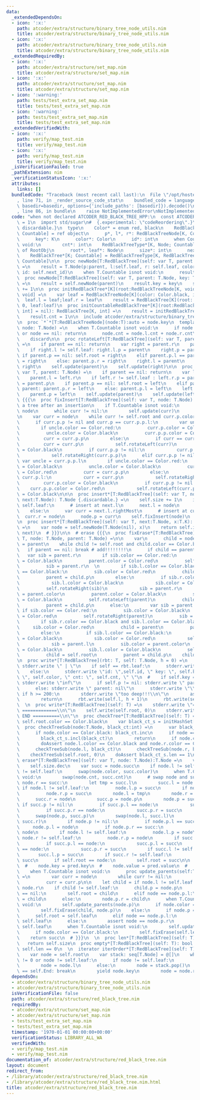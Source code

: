 ```yaml
---
data:
  _extendedDependsOn:
  - icon: ':x:'
    path: atcoder/extra/structure/binary_tree_node_utils.nim
    title: atcoder/extra/structure/binary_tree_node_utils.nim
  - icon: ':x:'
    path: atcoder/extra/structure/binary_tree_node_utils.nim
    title: atcoder/extra/structure/binary_tree_node_utils.nim
  _extendedRequiredBy:
  - icon: ':x:'
    path: atcoder/extra/structure/set_map.nim
    title: atcoder/extra/structure/set_map.nim
  - icon: ':x:'
    path: atcoder/extra/structure/set_map.nim
    title: atcoder/extra/structure/set_map.nim
  - icon: ':warning:'
    path: tests/test_extra_set_map.nim
    title: tests/test_extra_set_map.nim
  - icon: ':warning:'
    path: tests/test_extra_set_map.nim
    title: tests/test_extra_set_map.nim
  _extendedVerifiedWith:
  - icon: ':x:'
    path: verify/map_test.nim
    title: verify/map_test.nim
  - icon: ':x:'
    path: verify/map_test.nim
    title: verify/map_test.nim
  _isVerificationFailed: true
  _pathExtension: nim
  _verificationStatusIcon: ':x:'
  attributes:
    links: []
  bundledCode: "Traceback (most recent call last):\n  File \"/opt/hostedtoolcache/Python/3.9.6/x64/lib/python3.9/site-packages/onlinejudge_verify/documentation/build.py\"\
    , line 71, in _render_source_code_stat\n    bundled_code = language.bundle(stat.path,\
    \ basedir=basedir, options={'include_paths': [basedir]}).decode()\n  File \"/opt/hostedtoolcache/Python/3.9.6/x64/lib/python3.9/site-packages/onlinejudge_verify/languages/nim.py\"\
    , line 86, in bundle\n    raise NotImplementedError\nNotImplementedError\n"
  code: "when not declared ATCODER_RED_BLACK_TREE_HPP:\n  const ATCODER_RED_BLACK_TREE_HPP*\
    \ = 1\n  import std/sugar\n#  {.experimental: \"codeReordering\".}\n  {.push inline,\
    \ discardable.}\n  type\n    Color* = enum red, black\n    RedBlackTreeNode*[K;\
    \ Countable] = ref object\n      p*, l*, r*: RedBlackTreeNode[K, Countable]\n\
    \      key*: K\n      color*: Color\n      id*: int\n      when Countable isnot\
    \ void:\n        cnt*: int\n    RedBlackTreeType*[K, Node; Countable] = object\
    \ of RootObj\n      root*, leaf*: Node\n      size*: int\n      next_id*: int\n\
    \    RedBlackTree*[K; Countable] = RedBlackTreeType[K, RedBlackTreeNode[K, Countable],\
    \ Countable]\n\n  proc newNode[T:RedBlackTree](self: var T, parent: T.Node): T.Node\
    \ =\n    result = T.Node(p:parent, l:self.leaf, r: self.leaf, color: Color.red,\
    \ id: self.next_id)\n    when T.Countable isnot void:\n      result.cnt = 1\n\n\
    \  proc newNode[T:RedBlackTree](self: var T, parent: T.Node, key: T.K): T.Node\
    \ =\n    result = self.newNode(parent)\n    result.key = key\n    self.next_id\
    \ += 1\n\n  proc initRedBlackTree*[K](root:RedBlackTreeNode[K, void] = nil): RedBlackTree[K,\
    \ void] =\n    var leaf = RedBlackTreeNode[K](color: Color.black, id: -1)\n  \
    \  leaf.l = leaf;leaf.r = leaf\n    result = RedBlackTree[K](root: root, next_id:\
    \ 0, leaf:leaf)\n  proc initCountableRedBlackTree*[K](root:RedBlackTreeNode[K,\
    \ int] = nil): RedBlackTree[K, int] =\n    result = initRedBlackTree[K](root)\n\
    \    result.cnt = 1\n\n  include atcoder/extra/structure/binary_tree_node_utils\n\
    \n  proc `*`*[T:RedBlackTreeNode](node:T):auto = node.key\n  template update*[T:RedBlackTree](self:T,\
    \ node: T.Node) =\n    when T.Countable isnot void:\n      if node == self.leaf\
    \ or node == nil: return\n      node.cnt = node.l.cnt + node.r.cnt\n      node.cnt.inc\n\
    \    discard\n\n  proc rotateLeft[T:RedBlackTree](self: var T, parent: T.Node)\
    \ =\n    if parent == nil: return\n    var right = parent.r\n    parent.r = right.l\n\
    \    if right.l != self.leaf: right.l.p = parent\n    right.p = parent.p\n   \
    \ if parent.p == nil: self.root = right\n    elif parent.p.l == parent: parent.p.l\
    \ = right\n    else: parent.p.r = right\n    right.l = parent\n    parent.p =\
    \ right\n    self.update(parent)\n    self.update(right)\n\n  proc rotateRight[T:RedBlackTree](self:\
    \ var T, parent: T.Node) =\n    if parent == nil: return\n    var left = parent.l\n\
    \    parent.l = left.r\n    if left.r != self.leaf : left.r.p = parent\n    left.p\
    \ = parent.p\n    if parent.p == nil: self.root = left\n    elif parent.p.r ==\
    \ parent: parent.p.r = left\n    else: parent.p.l = left\n    left.r = parent\n\
    \    parent.p = left\n    self.update(parent)\n    self.update(left)\n\n  # insert\
    \ {{{\n  proc fixInsert[T:RedBlackTree](self: var T, node: T.Node) =\n    ## Rebalances\
    \ a tree after an insertion\n    if T.Countable isnot void:\n      var curr =\
    \ node\n      while curr != nil:\n        self.update(curr)\n        curr = curr.p\n\
    \n    var curr = node\n    while curr != self.root and curr.p.color == Color.red:\n\
    \      if curr.p.p != nil and curr.p == curr.p.p.l:\n        var uncle = curr.p.p.r\n\
    \        if uncle.color == Color.red:\n          curr.p.color = Color.black\n\
    \          uncle.color = Color.black\n          curr.p.p.color = Color.red\n \
    \         curr = curr.p.p\n        else:\n          if curr == curr.p.r:\n   \
    \         curr = curr.p\n            self.rotateLeft(curr)\n          curr.p.color\
    \ = Color.black\n          if curr.p.p != nil:\n            curr.p.p.color = Color.red\n\
    \            self.rotateRight(curr.p.p)\n      elif curr.p.p != nil:\n       \
    \ var uncle = curr.p.p.l\n        if uncle.color == Color.red:\n          curr.p.color\
    \ = Color.black\n          uncle.color = Color.black\n          curr.p.p.color\
    \ = Color.red\n          curr = curr.p.p\n        else:\n          if curr ==\
    \ curr.p.l:\n            curr = curr.p\n            self.rotateRight(curr)\n \
    \         curr.p.color = Color.black\n          if curr.p.p != nil:\n        \
    \    curr.p.p.color = Color.red\n            self.rotateLeft(curr.p.p)\n    self.root.color\
    \ = Color.black\n\n\n  proc insert*[T:RedBlackTree](self: var T, node:T.Node,\
    \ next:T.Node): T.Node {.discardable.} =\n    self.size += 1\n    if next.l ==\
    \ self.leaf:\n      # insert at next.l\n      next.l = node\n      node.p = next\n\
    \    else:\n      var curr = next.l.rightMost\n      # insert at curr.r\n    \
    \  curr.r = node\n      node.p = curr\n    self.fixInsert(node)\n    return node\n\
    \n  proc insert*[T:RedBlackTree](self: var T, next:T.Node, x:T.K): T.Node {.discardable.}\
    \ =\n    var node = self.newNode(T.Node(nil), x)\n    return self.insert(node,\
    \ next)\n  # }}}\n\n  # erase {{{\n  proc fixErase*[T:RedBlackTree](self: var\
    \ T, node: T.Node, parent: T.Node) =\n\n    var\n      child = node\n      parent\
    \ = parent\n    while child != self.root and child.color == Color.black:\n   \
    \   if parent == nil: break # add!!!!!!!!\n      if child == parent.l:\n     \
    \   var sib = parent.r\n        if sib.color == Color.red:\n          sib.color\
    \ = Color.black\n          parent.color = Color.red\n          self.rotateLeft(parent)\n\
    \          sib = parent.r\n  \n        if sib.l.color == Color.black and sib.r.color\
    \ == Color.black:\n          sib.color = Color.red\n          child = parent\n\
    \          parent = child.p\n        else:\n          if sib.r.color == Color.black:\n\
    \            sib.l.color = Color.black\n            sib.color = Color.red\n  \
    \          self.rotateRight(sib)\n            sib = parent.r\n          sib.color\
    \ = parent.color\n          parent.color = Color.black\n          sib.r.color\
    \ = Color.black\n          self.rotateLeft(parent)\n          child = self.root\n\
    \          parent = child.p\n      else:\n        var sib = parent.l\n       \
    \ if sib.color == Color.red:\n          sib.color = Color.black\n          parent.color\
    \ = Color.red\n          self.rotateRight(parent)\n          sib = parent.l\n\n\
    \        if sib.r.color == Color.black and sib.l.color == Color.black:\n     \
    \     sib.color = Color.red\n          child = parent\n          parent = child.p\n\
    \        else:\n          if sib.l.color == Color.black:\n            sib.r.color\
    \ = Color.black\n            sib.color = Color.red\n            self.rotateLeft(sib)\n\
    \            sib = parent.l\n          sib.color = parent.color\n          parent.color\
    \ = Color.black\n          sib.l.color = Color.black\n          self.rotateRight(parent)\n\
    \          child = self.root\n          parent = child.p\n    child.color = Color.black\n\
    \n  proc write*[T:RedBlackTree](rbt: T, self: T.Node, h = 0) =\n    for i in 0..<h:\
    \ stderr.write \" | \"\n    if self == rbt.leaf:\n      stderr.write \"*\\n\"\n\
    \    else:\n      stderr.write \"id: \",self.id, \" key: \", self.key, \" color:\
    \ \", self.color, \" cnt: \", self.cnt, \" \"\n  #    if self.key == T.K.inf:\
    \ stderr.write \"inf\"\n      if self.p != nil: stderr.write \" parent: \", self.p.id\n\
    \      else: stderr.write \" parent: nil\"\n      stderr.write \"\\n\"\n     \
    \ if h >= 200:\n        stderr.write \"too deep!!!\\n\"\n        assert false\n\
    \        return\n      rbt.write(self.l, h + 1)\n      rbt.write(self.r, h + 1)\n\
    \  \n  proc write*[T:RedBlackTree](self: T) =\n    stderr.write \"======= RB-TREE\
    \ =============\\n\"\n    self.write(self.root, 0)\n    stderr.write \"=======\
    \ END ==========\\n\"\n  proc checkTree*[T:RedBlackTree](self: T) =\n    doAssert\
    \ self.root.color == Color.black\n    var black_ct_s = initHashSet[int]()\n  \
    \  proc checkTreeSub(node:T.Node, black_ct:int) =\n      var black_ct = black_ct\n\
    \      if node.color == Color.black: black_ct.inc\n      if node == self.leaf:\n\
    \        black_ct_s.incl(black_ct)\n        return\n      if node.color == Color.red:\n\
    \        doAssert node.l.color == Color.black and node.r.color == Color.black\n\
    \      checkTreeSub(node.l, black_ct)\n      checkTreeSub(node.r, black_ct)\n\
    \    checkTreeSub(self.root, 0)\n    doAssert black_ct_s.len == 1\n\n  \n  proc\
    \ erase*[T:RedBlackTree](self: var T, node: T.Node):T.Node =\n    var node = node\n\
    \    self.size.dec\n    var succ = node.succ\n    if node.l != self.leaf and node.r\
    \ != self.leaf:\n      swap(node.color, succ.color)\n      when T.Countable isnot\
    \ void:\n        swap(node.cnt, succ.cnt)\n      # swap node and succ\n      if\
    \ node.r == succ:\n        let tmp = succ.l\n        succ.l = node.l\n       \
    \ if node.l != self.leaf:\n          node.l.p = succ\n        if node.r != self.leaf:\n\
    \          node.r.p = succ\n        node.l = tmp\n        node.r = succ.r\n  \
    \      succ.r = node\n        succ.p = node.p\n        node.p = succ\n       \
    \ if succ.p != nil:\n          if succ.p.l == node:\n            succ.p.l = succ\n\
    \          if succ.p.r == node:\n            succ.p.r = succ\n      else:\n  \
    \      swap(node.p, succ.p)\n        swap(node.l, succ.l)\n        swap(node.r,\
    \ succ.r)\n        if node.p != nil:\n          if node.p.l == succ:\n       \
    \     node.p.l = node\n          if node.p.r == succ:\n            node.p.r =\
    \ node\n        if node.l != self.leaf:\n          node.l.p = node\n        if\
    \ node.r != self.leaf:\n          node.r.p = node\n        if succ.p != nil:\n\
    \          if succ.p.l == node:\n            succ.p.l = succ\n          if succ.p.r\
    \ == node:\n            succ.p.r = succ\n        if succ.l != self.leaf:\n   \
    \       succ.l.p = succ\n        if succ.r != self.leaf:\n          succ.r.p =\
    \ succ\n      if self.root == node:\n        self.root = succ\n\n  #    self.write()\n\
    \  #    node.key = pred.key\n  #    node.value = pred.value\n  #    node = pred\n\
    \    when T.Countable isnot void:\n      proc update_parents(self:T, node:T.Node)\
    \ =\n        var curr = node\n        while curr != nil:\n          self.update(curr)\n\
    \          curr = curr.p\n\n    let child = if node.l != self.leaf: node.l else:\
    \ node.r\n    if child != self.leaf:\n      child.p = node.p\n      if node.p\
    \ == nil:\n        self.root = child\n      elif node == node.p.l:\n        node.p.l\
    \ = child\n      else:\n        node.p.r = child\n      when T.Countable isnot\
    \ void:\n        self.update_parents(node.p)\n      if node.color == Color.black:\n\
    \        self.fixErase(child, node.p)\n    else:\n      if node.p == nil:\n  \
    \      self.root = self.leaf\n      elif node == node.p.l:\n        node.p.l =\
    \ self.leaf\n      else:\n        assert node == node.p.r\n        node.p.r =\
    \ self.leaf\n      when T.Countable isnot void:\n        self.update_parents(node.p)\n\
    \      if node.color == Color.black:\n        self.fixErase(self.leaf, node.p)\n\
    \    return succ\n  # }}}\n  \n  proc len*[T:RedBlackTree](self: T): int =\n \
    \   return self.size\n  proc empty*[T:RedBlackTree](self: T): bool =\n    return\
    \ self.len == 0\n  \n  iterator iterOrder*[T:RedBlackTree](self: T): auto =\n\
    \    var node = self.root\n    var stack: seq[T.Node] = @[]\n    while stack.len()\
    \ != 0 or node != self.leaf:\n      if node != self.leaf:\n        stack.add(node)\n\
    \        node = node.l\n      else:\n        node = stack.pop()\n        if node\
    \ == self.End: break\n        yield node.key\n        node = node.r\n  {.pop.}\n"
  dependsOn:
  - atcoder/extra/structure/binary_tree_node_utils.nim
  - atcoder/extra/structure/binary_tree_node_utils.nim
  isVerificationFile: false
  path: atcoder/extra/structure/red_black_tree.nim
  requiredBy:
  - atcoder/extra/structure/set_map.nim
  - atcoder/extra/structure/set_map.nim
  - tests/test_extra_set_map.nim
  - tests/test_extra_set_map.nim
  timestamp: '1970-01-01 00:00:00+00:00'
  verificationStatus: LIBRARY_ALL_WA
  verifiedWith:
  - verify/map_test.nim
  - verify/map_test.nim
documentation_of: atcoder/extra/structure/red_black_tree.nim
layout: document
redirect_from:
- /library/atcoder/extra/structure/red_black_tree.nim
- /library/atcoder/extra/structure/red_black_tree.nim.html
title: atcoder/extra/structure/red_black_tree.nim
---
```

